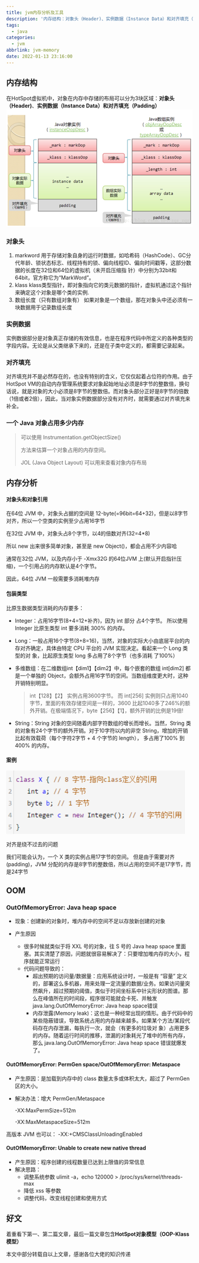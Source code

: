 ```yaml
---
title: jvm内存分析及工具
description: '内存结构：对象头（Header)、实例数据（Instance Data）和对齐填充（Padding）,内存分析，常见OOM类型及原因等'
tags:
  - java
categories:
  - jvm
abbrlink: jvm-memory
date: 2022-01-13 23:16:00
---
```


## 内存结构

在HotSpot虚拟机中，对象在内存中存储的布局可以分为3块区域：**对象头（Header)**、**实例数据（Instance Data）**和**对齐填充（Padding）**
![image-20220105210350723](jvm-memory/image-20220117103745812.png)

### 对象头

1. markword
   用于存储对象自身的运行时数据，如哈希码（HashCode）、GC分代年龄、锁状态标志、线程持有的锁、偏向线程ID、偏向时间戳等，这部分数据的长度在32位和64位的虚拟机（未开启压缩指     针）中分别为32bit和64bit，官方称它为“MarkWord”。
2. klass
   klass类型指针，即对象指向它的类元数据的指针，虚拟机通过这个指针来确定这个对象是哪个类的实例.
3. 数组长度（只有数组对象有）
   如果对象是一个数组，那在对象头中还必须有一块数据用于记录数组长度

### 实例数据
实例数据部分是对象真正存储的有效信息，也是在程序代码中所定义的各种类型的字段内容。无论是从父类继承下来的，还是在子类中定义的，都需要记录起来。

### 对齐填充
对齐填充并不是必然存在的，也没有特别的含义，它仅仅起着占位符的作用。由于HotSpot VM的自动内存管理系统要求对象起始地址必须是8字节的整数倍，换句话说，就是对象的大小必须是8字节的整数倍。而对象头部分正好是8字节的倍数（1倍或者2倍），因此，当对象实例数据部分没有对齐时，就需要通过对齐填充来补全。

### 一个 Java 对象占用多少内存

> 可以使用 Instrumentation.getObjectSize() 
>
> 方法来估算一个对象占用的内存空间。
>
> JOL (Java Object Layout) 可以用来查看对象内存布局

## 内存分析

#### 对象头和对象引用

在64位 JVM 中，对象头占据的空间是 12-byte(=96bit=64+32)，但是以8字节对齐，所以一个空类的实例至少占用16字节

在32位 JVM 中，对象头占8个字节，以4的倍数对齐(32=4*8)

所以 new 出来很多简单对象，甚至是 new Object()，都会占用不少内容哈

通常在32位 JVM，以及内存小于 -Xmx32G 的64位JVM 上(默认开启指针压缩)，一个引用占的内存默认是4个字节。

因此，64位 JVM 一般需要多消耗堆内存

#### 包装类型

比原生数据类型消耗的内存要多： 

* Integer：占用16字节(8+4=12+补齐)，因为 int 部分 占4个字节。 所以使用 Integer 比原生类型 int 要多消耗 300% 的内存。 

* Long：一般占用16个字节(8+8=16)，当然，对象的实际大小由底层平台的内存对齐确定，具体由特定 CPU 平台的 JVM 实现决定。看起来一个 Long 类型的对 象，比起原生类型 long 多占用了8个字节（也多消耗 了100%）

* 多维数组：在二维数组int【dim1】【dim2】中，每个嵌套的数组 int[dim2] 都是一个单独的 Object，会额外占用16字节的空间。当数组维度更大时，这种开销特别明显。

  > int【128】【2】 实例占用3600字节。 而 int[256] 实例则只占用1040字节，里面的有效存储空间是一样的，3600 比起1040多了246%的额外开销。在极端情况下，byte【256】【1】，额外开销的比例是19倍! 

* String：String 对象的空间随着内部字符数组的增长而增长。当然，String 类的对象有24个字节的额外开销。对于10字符以内的非空 String，增加的开销比起有效载荷（每个字符2字节 + 4 个字节的 length）， 多占用了100% 到 400% 的内存。

#### 案例

![image-20220117111450733](jvm-memory/image-20220117111450733.png)

对齐是绕不过去的问题

我们可能会认为，一个 X 类的实例占用17字节的空间。 但是由于需要对齐(padding)，JVM 分配的内存是8字节的整数倍，所以占用的空间不是17字节，而是24字节

## OOM

### OutOfMemoryError: Java heap space

* 现象：创建新的对象时，堆内存中的空间不足以存放新创建的对象

* 产生原因
  * 很多时候就类似于将 XXL 号的对象，往 S 号的 Java heap space 里面塞。其实清楚了原因，问题就很容易解决了：只要增加堆内存的大小，程序就能正常运行
  * 代码问题导致的：
    * 超出预期的访问量/数据量：应用系统设计时，一般是有 “容量” 定义的，部署这么多机器，用来处理一定流量的数据/业务。如果访问量突然飙升，超过预期的阈值，类似于时间坐标系中针尖形状的图谱。那么在峰值所在的时间段，程序很可能就会卡死、并触发 java.lang.OutOfMemoryError: Java heap space错误
    * 内存泄露(Memory leak)：这也是一种经常出现的情形。由于代码中的某些隐蔽错误，导致系统占用的内存越来越多。如果某个方法/某段代码存在内存泄漏，每执行一次，就会（有更多的垃圾对 象）占用更多的内存。随着运行时间的推移，泄漏的对象耗光了堆中的所有内存，那么 java.lang.OutOfMemoryError: Java heap space 错误就爆发了。

#### OutOfMemoryError: PermGen space/OutOfMemoryError: Metaspace

* 产生原因：是加载到内存中的 class 数量太多或体积太大，超过了 PermGen 区的大小。

* 解决办法：增大 PermGen/Metaspace

  -XX:MaxPermSize=512m

  -XX:MaxMetaspaceSize=512m

高版本 JVM 也可以： -XX:+CMSClassUnloadingEnabled

#### OutOfMemoryError: Unable to create new native thread

* 产生原因：程序创建的线程数量已达到上限值的异常信息
* 解决思路： 
  * 调整系统参数 ulimit -a，echo 120000 > /proc/sys/kernel/threads-max 
  * 降低 xss 等参数 
  * 调整代码，改变线程创建和使用方式

## 好文

着重看下第一、第二篇文章，最后一篇文章包含**HotSpot对象模型（OOP-Klass模型）**

[深入理解Instrument]: https://www.jianshu.com/p/5c62b71fd882	"深入理解Instrument"
[一个Java对象占多少内存？]: https://cloud.tencent.com/developer/article/1596672	"一个Java对象占多少内存？"
[一个java对象到底占用多大内存]: https://www.cnblogs.com/zhanjindong/p/3757767.html	"一个java对象到底占用多大内存"
[一个对象占用多少字节]: https://www.iteye.com/blog/yueyemaitian-2033046	"一个对象占用多少字节"
[java对象结构]: https://blog.csdn.net/zqz_zqz/article/details/70246212	"java对象结构"

本文中部分转载自以上文章，感谢各位大佬的知识传递

